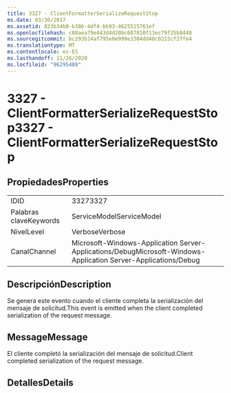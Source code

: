 ```yaml
---
title: 3327 - ClientFormatterSerializeRequestStop
ms.date: 03/30/2017
ms.assetid: 823b34b0-b386-4df4-bb93-4625515761ef
ms.openlocfilehash: c88aea79e443d4d20bc687810f13ec79f25b8440
ms.sourcegitcommit: bc293b14af795e0e999e3304dd40c0222cf2ffe4
ms.translationtype: MT
ms.contentlocale: es-ES
ms.lasthandoff: 11/26/2020
ms.locfileid: "96295488"
---
```

# <a name="3327---clientformatterserializerequeststop"></a><span data-ttu-id="619e8-102">3327 - ClientFormatterSerializeRequestStop</span><span class="sxs-lookup"><span data-stu-id="619e8-102">3327 - ClientFormatterSerializeRequestStop</span></span>

## <a name="properties"></a><span data-ttu-id="619e8-103">Propiedades</span><span class="sxs-lookup"><span data-stu-id="619e8-103">Properties</span></span>  
  
|||  
|-|-|  
|<span data-ttu-id="619e8-104">ID</span><span class="sxs-lookup"><span data-stu-id="619e8-104">ID</span></span>|<span data-ttu-id="619e8-105">3327</span><span class="sxs-lookup"><span data-stu-id="619e8-105">3327</span></span>|  
|<span data-ttu-id="619e8-106">Palabras clave</span><span class="sxs-lookup"><span data-stu-id="619e8-106">Keywords</span></span>|<span data-ttu-id="619e8-107">ServiceModel</span><span class="sxs-lookup"><span data-stu-id="619e8-107">ServiceModel</span></span>|  
|<span data-ttu-id="619e8-108">Nivel</span><span class="sxs-lookup"><span data-stu-id="619e8-108">Level</span></span>|<span data-ttu-id="619e8-109">Verbose</span><span class="sxs-lookup"><span data-stu-id="619e8-109">Verbose</span></span>|  
|<span data-ttu-id="619e8-110">Canal</span><span class="sxs-lookup"><span data-stu-id="619e8-110">Channel</span></span>|<span data-ttu-id="619e8-111">Microsoft-Windows-Application Server-Applications/Debug</span><span class="sxs-lookup"><span data-stu-id="619e8-111">Microsoft-Windows-Application Server-Applications/Debug</span></span>|  
  
## <a name="description"></a><span data-ttu-id="619e8-112">Descripción</span><span class="sxs-lookup"><span data-stu-id="619e8-112">Description</span></span>  

 <span data-ttu-id="619e8-113">Se genera este evento cuando el cliente completa la serialización del mensaje de solicitud.</span><span class="sxs-lookup"><span data-stu-id="619e8-113">This event is emitted when the client completed serialization of the request message.</span></span>  
  
## <a name="message"></a><span data-ttu-id="619e8-114">Message</span><span class="sxs-lookup"><span data-stu-id="619e8-114">Message</span></span>  

 <span data-ttu-id="619e8-115">El cliente completó la serialización del mensaje de solicitud.</span><span class="sxs-lookup"><span data-stu-id="619e8-115">Client completed serialization of the request message.</span></span>  
  
## <a name="details"></a><span data-ttu-id="619e8-116">Detalles</span><span class="sxs-lookup"><span data-stu-id="619e8-116">Details</span></span>
